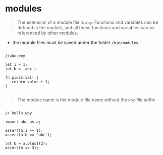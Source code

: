 # modules

> The extension of a module file is `wby`. Functions and variables can be defined in the module, and all these functions and variables can be referenced by other modules.

- the module files must be saved under the folder `/bin/modules`

``` wby

//abc.wby

let i = 1;
let b = 'abc';

fn plus1(val) {
   return value + 1;
}


```


> The module name is the module file name without the `wby` file suffix

``` wby

// hello.wby

import abc as a;

assert(a.i == 1);
assert(a.b == 'abc');

let b = a.plus1(2);
assert(b == 3);

```